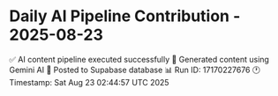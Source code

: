 # Daily AI Pipeline Contribution - 2025-08-23

✅ AI content pipeline executed successfully
🤖 Generated content using Gemini AI
💾 Posted to Supabase database
📊 Run ID: 17170227676
🕐 Timestamp: Sat Aug 23 02:44:57 UTC 2025
